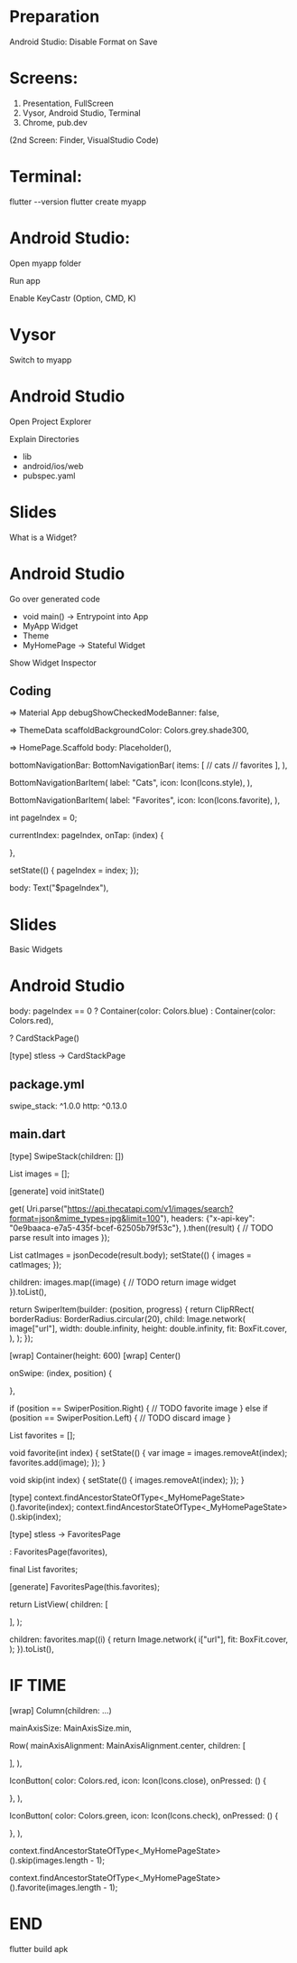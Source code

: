 
# Preparation

Android Studio: Disable Format on Save

# Screens:

1. Presentation, FullScreen
2. Vysor, Android Studio, Terminal
3. Chrome, pub.dev

(2nd Screen: Finder, VisualStudio Code)

# Terminal:

flutter --version
flutter create myapp

# Android Studio:

Open myapp folder

Run app

Enable KeyCastr (Option, CMD, K)

# Vysor

Switch to myapp

# Android Studio

Open Project Explorer

Explain Directories
- lib
- android/ios/web
- pubspec.yaml

# Slides

What is a Widget?

# Android Studio

Go over generated code

- void main() -> Entrypoint into App
- MyApp Widget
- Theme
- MyHomePage -> Stateful Widget

Show Widget Inspector

## Coding

=> Material App
debugShowCheckedModeBanner: false,

=> ThemeData
scaffoldBackgroundColor: Colors.grey.shade300,

=> HomePage.Scaffold
body: Placeholder(),

bottomNavigationBar: BottomNavigationBar(
  items: [
    // cats
    // favorites
  ],
),

BottomNavigationBarItem(
  label: "Cats",
  icon: Icon(Icons.style),
),

BottomNavigationBarItem(
  label: "Favorites",
  icon: Icon(Icons.favorite),
),

int pageIndex = 0;

currentIndex: pageIndex,
onTap: (index) {
  
},

setState(() {
  pageIndex = index;
});

body: Text("$pageIndex"),


# Slides

Basic Widgets

# Android Studio

body: pageIndex == 0
    ? Container(color: Colors.blue)
    : Container(color: Colors.red),

? CardStackPage()

[type] stless -> CardStackPage

## package.yml

swipe_stack: ^1.0.0
http: ^0.13.0

## main.dart

[type] SwipeStack(children: [])

List<dynamic> images = [];

[generate] void initState()

get(
  Uri.parse("https://api.thecatapi.com/v1/images/search?format=json&mime_types=jpg&limit=100"),
  headers: {"x-api-key": "0e9baaca-e7a5-435f-bcef-62505b79f53c"},
).then((result) {
  // TODO parse result into images
});

List<dynamic> catImages = jsonDecode(result.body);
setState(() {
  images = catImages;
});

children: images.map((image) {
  // TODO return image widget        
}).toList(),

return SwiperItem(builder: (position, progress) {
  return ClipRRect(
    borderRadius: BorderRadius.circular(20),
    child: Image.network(
      image["url"],
      width: double.infinity,
      height: double.infinity,
      fit: BoxFit.cover,
    ),
  );
});

[wrap] Container(height: 600)
[wrap] Center()

onSwipe: (index, position) {

},

if (position == SwiperPosition.Right) {
  // TODO favorite image
} else if (position == SwiperPosition.Left) {
  // TODO discard image
}

List<dynamic> favorites = [];

void favorite(int index) {
  setState(() {
    var image = images.removeAt(index);
    favorites.add(image);
  });
}

void skip(int index) {
  setState(() {
    images.removeAt(index);
  });
}

[type] 
context.findAncestorStateOfType<_MyHomePageState>().favorite(index);
context.findAncestorStateOfType<_MyHomePageState>().skip(index);

[type] stless -> FavoritesPage

: FavoritesPage(favorites),

final List<dynamic> favorites;

[generate] FavoritesPage(this.favorites);

return ListView(
  children: [
    
  ],
);

children: favorites.map((i) {
  return Image.network(
    i["url"],
    fit: BoxFit.cover,
  );
}).toList(),


# IF TIME

[wrap] Column(children: ...)

mainAxisSize: MainAxisSize.min,

Row(
  mainAxisAlignment: MainAxisAlignment.center,
  children: [

  ],
),

IconButton(
  color: Colors.red,
  icon: Icon(Icons.close),
  onPressed: () {
    
  },
),

IconButton(
  color: Colors.green,
  icon: Icon(Icons.check),
  onPressed: () {
    
  },
),

context.findAncestorStateOfType<_MyHomePageState>().skip(images.length - 1);

context.findAncestorStateOfType<_MyHomePageState>().favorite(images.length - 1);

# END

flutter build apk